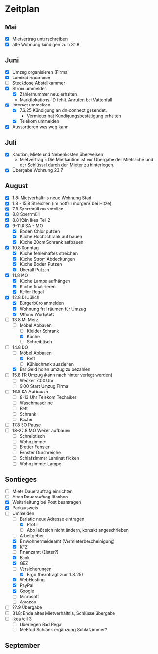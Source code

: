 # Zeitplan

## Mai

- [x] Mietvertrag unterschreiben
- [x] alte Wohnung kündigen zum 31.8

## Juni

- [x] Umzug organisieren (Firma)
- [x] Laminat reparieren
- [ ] Steckdose Abstellkammer
- [x] Strom ummelden
  - [x] Zählernummer neu: erhalten
  - Marktlokations-ID fehlt. Anrufen bei Vattenfall
- [x] Internet ummelden
  - [x] 7.6.25 Kündigung an dn-connect gesendet.
    - Vermieter hat Kündigungsbestätigung erhalten
  - [x] Telekom ummelden
- [x] Aussortieren was weg kann

## Juli

- [x] Kaution, Miete und Nebenkosten überweisen
  - Mietvertrag 5.Die Mietkaution ist vor Übergabe der Mietsache und der Schlüssel durch den Mieter zu hinterlegen.
- [x] Übergabe Wohnung 23.7

## August

- [x] 1.8: Mietverhältnis neue Wohnung Start
- [x] 1.8 - 15.8 Streichen (im notfall morgens bei Hitze)
- [x] 7.8 Sperrmüll raus stellen
- [x] 8.8 Sperrmüll
- [x] 8.8 Köln Ikea Teil 2
- [x] 9-11.8 SA - MO
  - [x] Boden Chlor putzen
  - [x] Küche Hochschrank auf bauen
  - [x] Küche 20cm Schrank aufbauen
- [x] 10.8 Sonntag
  - [x] Küche fehlerhaftes streichen
  - [x] Küche Strom Abdeckungen
  - [x] Küche Boden Putzen
  - [x] Überall Putzen
- [x] 11.8 MO
  - [x] Küche Lampe aufhängen
  - [x] Küche finalisieren
  - [x] Keller Regal
- [x] 12.8 DI Jülich
  - [x] Bürgerbüro anmelden
  - [x] Wohnung frei räumen für Umzug
  - [x] Offene Werkstatt
- [ ] 13.8 MI Merz
  - [ ] Möbel Abbauen
    - [ ] Kleider Schrank
    - [x] Küche
    - [ ] Schreibtisch
- [ ] 14.8 DO
  - [ ] Möbel Abbauen
    - [x] Bett
    - [ ] Kühlschrank ausziehen
  - [x] Bar Geld holen umzug zu bezahlen
- [ ] 15.8 FR Umzug (kann nach hinter verlegt werden)
  - [ ] Wecker 7:00 Uhr
  - [ ] 9:00 Start Umzug Firma
- [ ] 16.8 SA Aufbauen
  - [ ] 8-13 Uhr Telekom Techniker
  - [ ] Waschmaschine
  - [ ] Bett
  - [ ] Schrank
  - [ ] Küche
- [ ] 17.8 SO Pause
- [ ] 18-22.8 MO Weiter aufbauen
  - [ ] Schreibtisch
  - [ ] Wohnzimmer
  - [ ] Bretter Fenster
  - [ ] Fenster Durchreiche
  - [ ] Schlafzimmer Laminat flicken
  - [ ] Wohnzimmer Lampe

## Sontieges

- [ ] Miete Dauerauftrag einrichten
- [ ] Alten Dauerauftrag löschen
- [x] Weiterleitung bei Post beantragen
- [x] Parkausweis
- [ ] Ummelden
  - [ ] Bariatic neue Adresse eintragen
    - [x] Profil
    - [ ] Abo läßt sich nicht ändern, kontakt angeschrieben
  - [ ] Arbeitgeber
  - [x] Einwohnermeldeamt (Vermieterbescheinigung)
  - [x] KFZ
  - [ ] Finanzamt (Elster?)
  - [x] Bank
  - [x] GEZ
  - [ ] Versicherungen
    - [x] Ergo (beantragt zum 1.8.25)
  - [x] WebHosting
  - [x] PayPal
  - [x] Google
  - [ ] Microsoft
  - [ ] Amazon    
- [ ] ??.9 Übergabe
- [ ] 31.8: Ende altes Mietverhältnis, Schlüsselübergabe
- [ ] Ikea teil 3
  - [ ] Überlegen Bad Regal
  - [ ] MeEtod Schrank ergänzung Schlafzimmer?

## September
